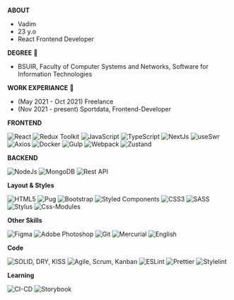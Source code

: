 **ABOUT**
- Vadim
- 23 y.o
- React Frontend Developer

**DEGREE** 📖
- BSUIR, Faculty of Computer Systems and Networks, Software for Information Technologies

**WORK EXPERIANCE** 🏢
- (May 2021 - Oct 2021) Freelance
- (Nov 2021 - present) Sportdata, Frontend-Developer 

**FRONTEND**

![React](https://user-images.githubusercontent.com/65256109/230637695-46b5caf6-bd06-47b3-835b-428d4f531493.png)
![Redux Toolkit](https://user-images.githubusercontent.com/65256109/230636351-6c792db9-4a46-4d83-a9e8-d104c51fadf6.png)
![JavaScript](https://user-images.githubusercontent.com/65256109/230636347-8ab836e8-cb0d-4aed-b960-8d2811cd7f0a.png)
![TypeScript](https://user-images.githubusercontent.com/65256109/230636355-7fbb7584-3666-461a-8a63-516417f33152.png)
![NextJs](https://user-images.githubusercontent.com/65256109/230636348-b5259dfa-465a-4d6c-bcf4-4264e7eafb1b.png)
![useSwr](https://user-images.githubusercontent.com/65256109/230636358-c93db7aa-04c6-413e-88ba-d68653c0a433.png)
![Axios](https://user-images.githubusercontent.com/65256109/230636342-d88f7aca-3074-4311-a9d7-b839e8fcef4f.png)
![Docker](https://user-images.githubusercontent.com/65256109/230636343-031578f0-c277-401d-8ec3-9ee5c9043524.png)
![Gulp](https://user-images.githubusercontent.com/65256109/230636346-b33f057e-3ae2-4a60-bd9e-ff6fa6e3768f.png)
![Webpack](https://user-images.githubusercontent.com/65256109/230636360-a054a2e9-b496-44f7-a7d9-6c970f002361.png)
![Zustand](https://user-images.githubusercontent.com/65256109/230636362-9209b8cf-4bf5-4621-b044-7472f74c760f.png)


**BACKEND**

![NodeJs](https://user-images.githubusercontent.com/65256109/230636801-68d5812e-3411-4fc4-a553-03fca2ff5a95.png)
![MongoDB](https://user-images.githubusercontent.com/65256109/230636798-6939decd-6c83-4407-ba65-e156f466bc1d.png)
![Rest API](https://user-images.githubusercontent.com/65256109/230636803-48456f19-4bf0-43dd-b40c-eaf84e83b711.png)

**Layout &  Styles**

![HTML5](https://user-images.githubusercontent.com/65256109/230636914-bdac0cf0-34ae-41d2-93e3-c5d979f43630.png)
![Pug](https://user-images.githubusercontent.com/65256109/230636916-33bfbb73-60c3-4320-a7bb-c2d75a451803.png)
![Bootstrap](https://user-images.githubusercontent.com/65256109/230636907-30c46c73-8ec0-40db-bdac-000fd211966c.png)
![Styled Components](https://user-images.githubusercontent.com/65256109/230636918-c0b1dd1b-66d6-4369-ae7a-7eba51b36517.png)
![CSS3](https://user-images.githubusercontent.com/65256109/230636909-b71abf64-edc3-457c-8c2e-03e5ef417151.png)
![SASS](https://user-images.githubusercontent.com/65256109/230636917-d4485591-d34a-4f51-aef2-6c126e95350f.png)
![Stylus](https://user-images.githubusercontent.com/65256109/230636920-b75e0e18-0f89-46f0-8252-f0815a89f44f.png)
![Css-Modules](https://user-images.githubusercontent.com/65256109/230636911-6b9393c7-f9b8-4d78-b8d8-93720d8be5b1.png)

**Other Skills**

![Figma](https://user-images.githubusercontent.com/65256109/230637174-d325d814-2dff-4850-ac16-18abd49acbc3.png)
![Adobe Photoshop](https://user-images.githubusercontent.com/65256109/230637167-49d67eba-aaf7-4b43-8fc2-e6d656c15380.png)
![Git](https://user-images.githubusercontent.com/65256109/230637179-8cbb309c-d3b9-4b0f-b1ac-f13c2f7e182f.png)
![Mercurial](https://user-images.githubusercontent.com/65256109/230637183-2d2457af-5e51-4f13-929f-2efe8fbe2a6b.png)
![English](https://user-images.githubusercontent.com/65256109/230637170-d2f85fe6-79ec-4eaa-9465-c08847624c62.png)

**Code**

![SOLID, DRY, KISS](https://user-images.githubusercontent.com/65256109/230637497-0fc9cfd3-0646-4700-874a-4b0169829991.png)
![Agile, Scrum, Kanban](https://user-images.githubusercontent.com/65256109/230637485-f0f759ca-ceb0-4a26-899e-2307084dc239.png)
![ESLint](https://user-images.githubusercontent.com/65256109/230637489-ca06ab92-1216-44de-9f8b-37ec9f1c4f56.png)
![Prettier](https://user-images.githubusercontent.com/65256109/230637493-b16147a5-c389-4618-8be5-a02de51acfbf.png)
![Stylelint](https://user-images.githubusercontent.com/65256109/230637498-a3ec2b5b-13aa-41a5-aea7-c0481daed2c8.png)

**Learning**

![CI-CD](https://user-images.githubusercontent.com/65256109/230637409-58966e1e-b221-4cba-b3a0-8ee098b766c0.png)
![Storybook](https://user-images.githubusercontent.com/65256109/230637411-eace3e2a-93ad-4da6-8e17-6c3f5c51e813.png)










